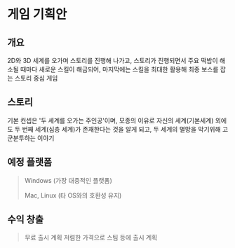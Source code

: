 # 게임 기획안

## 개요
2D와 3D 세계를 오가며 스토리를 진행해 나가고, 스토리가 진행되면서 주요 떡밥이 해소될 때마다 새로운 스킬이 해금되어, 마지막에는 스킬을 최대한 활용해 최종 보스를 잡는 스토리 중심 게임

## 스토리
기본 컨셉은 '두 세계를 오가는 주인공'이며, 모종의 이유로 자신의 세계(기본세계) 외에도 두 번째 세계(심층 세계)가 존재한다는 것을 알게 되고, 두 세계의 멸망을 막기위해 고군분투하는 이야기

## 예정 플랫폼
> Windows (가장 대중적인 플랫폼)
>
> Mac, Linux (타 OS와의 호환성 유지)

## 수익 창출
> 무료 출시 계획
> 저렴한 가격으로 스팀 등에 출시 계획
